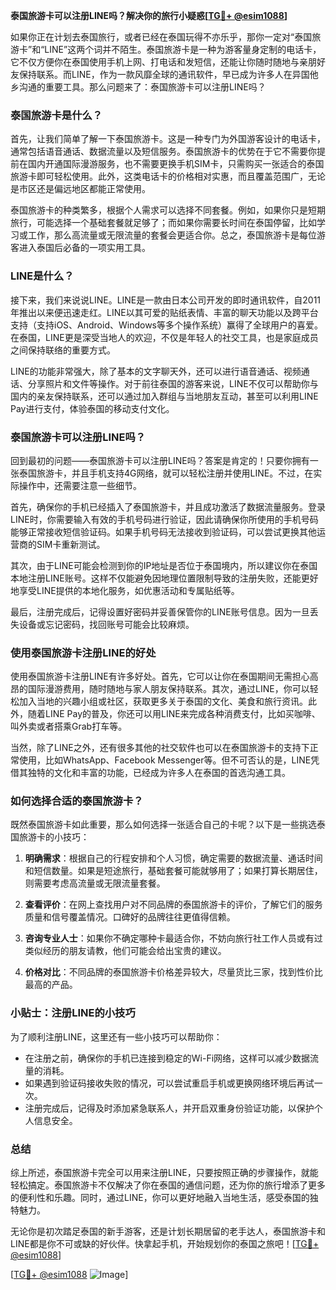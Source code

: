 **泰国旅游卡可以注册LINE吗？解决你的旅行小疑惑[[TG💪+ @esim1088](https://t.me/s/esim1088)]**

如果你正在计划去泰国旅行，或者已经在泰国玩得不亦乐乎，那你一定对“泰国旅游卡”和“LINE”这两个词并不陌生。泰国旅游卡是一种为游客量身定制的电话卡，它不仅方便你在泰国使用手机上网、打电话和发短信，还能让你随时随地与亲朋好友保持联系。而LINE，作为一款风靡全球的通讯软件，早已成为许多人在异国他乡沟通的重要工具。那么问题来了：泰国旅游卡可以注册LINE吗？

### 泰国旅游卡是什么？

首先，让我们简单了解一下泰国旅游卡。这是一种专门为外国游客设计的电话卡，通常包括语音通话、数据流量以及短信服务。泰国旅游卡的优势在于它不需要你提前在国内开通国际漫游服务，也不需要更换手机SIM卡，只需购买一张适合的泰国旅游卡即可轻松使用。此外，这类电话卡的价格相对实惠，而且覆盖范围广，无论是市区还是偏远地区都能正常使用。

泰国旅游卡的种类繁多，根据个人需求可以选择不同套餐。例如，如果你只是短期旅行，可能选择一个基础套餐就足够了；而如果你需要长时间在泰国停留，比如学习或工作，那么高流量或无限流量的套餐会更适合你。总之，泰国旅游卡是每位游客进入泰国后必备的一项实用工具。

### LINE是什么？

接下来，我们来说说LINE。LINE是一款由日本公司开发的即时通讯软件，自2011年推出以来便迅速走红。LINE以其可爱的贴纸表情、丰富的聊天功能以及跨平台支持（支持iOS、Android、Windows等多个操作系统）赢得了全球用户的喜爱。在泰国，LINE更是深受当地人的欢迎，不仅是年轻人的社交工具，也是家庭成员之间保持联络的重要方式。

LINE的功能非常强大，除了基本的文字聊天外，还可以进行语音通话、视频通话、分享照片和文件等操作。对于前往泰国的游客来说，LINE不仅可以帮助你与国内的亲友保持联系，还可以通过加入群组与当地朋友互动，甚至可以利用LINE Pay进行支付，体验泰国的移动支付文化。

### 泰国旅游卡可以注册LINE吗？

回到最初的问题——泰国旅游卡可以注册LINE吗？答案是肯定的！只要你拥有一张泰国旅游卡，并且手机支持4G网络，就可以轻松注册并使用LINE。不过，在实际操作中，还需要注意一些细节。

首先，确保你的手机已经插入了泰国旅游卡，并且成功激活了数据流量服务。登录LINE时，你需要输入有效的手机号码进行验证，因此请确保你所使用的手机号码能够正常接收短信验证码。如果手机号码无法接收到验证码，可以尝试更换其他运营商的SIM卡重新测试。

其次，由于LINE可能会检测到你的IP地址是否位于泰国境内，所以建议你在泰国本地注册LINE账号。这样不仅能避免因地理位置限制导致的注册失败，还能更好地享受LINE提供的本地化服务，如优惠活动和专属贴纸等。

最后，注册完成后，记得设置好密码并妥善保管你的LINE账号信息。因为一旦丢失设备或忘记密码，找回账号可能会比较麻烦。

### 使用泰国旅游卡注册LINE的好处

使用泰国旅游卡注册LINE有许多好处。首先，它可以让你在泰国期间无需担心高昂的国际漫游费用，随时随地与家人朋友保持联系。其次，通过LINE，你可以轻松加入当地的兴趣小组或社区，获取更多关于泰国的文化、美食和旅行资讯。此外，随着LINE Pay的普及，你还可以用LINE来完成各种消费支付，比如买咖啡、叫外卖或者搭乘Grab打车等。

当然，除了LINE之外，还有很多其他的社交软件也可以在泰国旅游卡的支持下正常使用，比如WhatsApp、Facebook Messenger等。但不可否认的是，LINE凭借其独特的文化和丰富的功能，已经成为许多人在泰国的首选沟通工具。

### 如何选择合适的泰国旅游卡？

既然泰国旅游卡如此重要，那么如何选择一张适合自己的卡呢？以下是一些挑选泰国旅游卡的小技巧：

1. **明确需求**：根据自己的行程安排和个人习惯，确定需要的数据流量、通话时间和短信数量。如果是短途旅行，基础套餐可能就够用了；如果打算长期居住，则需要考虑高流量或无限流量套餐。
   
2. **查看评价**：在网上查找用户对不同品牌的泰国旅游卡的评价，了解它们的服务质量和信号覆盖情况。口碑好的品牌往往更值得信赖。

3. **咨询专业人士**：如果你不确定哪种卡最适合你，不妨向旅行社工作人员或有过类似经历的朋友请教，他们可能会给出宝贵的建议。

4. **价格对比**：不同品牌的泰国旅游卡价格差异较大，尽量货比三家，找到性价比最高的产品。

### 小贴士：注册LINE的小技巧

为了顺利注册LINE，这里还有一些小技巧可以帮助你：

- 在注册之前，确保你的手机已连接到稳定的Wi-Fi网络，这样可以减少数据流量的消耗。
- 如果遇到验证码接收失败的情况，可以尝试重启手机或更换网络环境后再试一次。
- 注册完成后，记得及时添加紧急联系人，并开启双重身份验证功能，以保护个人信息安全。

### 总结

综上所述，泰国旅游卡完全可以用来注册LINE，只要按照正确的步骤操作，就能轻松搞定。泰国旅游卡不仅解决了你在泰国的通信问题，还为你的旅行增添了更多的便利性和乐趣。同时，通过LINE，你可以更好地融入当地生活，感受泰国的独特魅力。

无论你是初次踏足泰国的新手游客，还是计划长期居留的老手达人，泰国旅游卡和LINE都是你不可或缺的好伙伴。快拿起手机，开始规划你的泰国之旅吧！[[TG💪+ @esim1088](https://t.me/s/esim1088)] 

[[TG💪+ @esim1088](https://t.me/s/esim1088) ![Image](https://i.postimg.cc/4NQfJmqS/Snipaste-2025-05-13-00-14-12.png)]